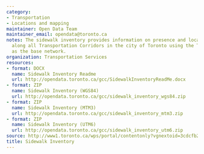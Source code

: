 ```yaml
---
category:
- Transportation
- Locations and mapping
maintainer: Open Data Team
maintainer_email: opendata@toronto.ca
notes: The sidewalk inventory provides information on presence and location of sidewalks
  along all Transportation Corridors in the city of Toronto using the Toronto Centreline
  as the base network.
organization: Transportation Services
resources:
- format: DOCX
  name: Sidewalk Inventory Readme
  url: http://opendata.toronto.ca/gcc/SidewalkInventoryReadMe.docx
- format: ZIP
  name: Sidewalk Inventory (WGS84)
  url: http://opendata.toronto.ca/gcc/sidewalk_inventory_wgs84.zip
- format: ZIP
  name: Sidewalk Inventory (MTM3)
  url: http://opendata.toronto.ca/gcc/sidewalk_inventory_mtm3.zip
- format: ZIP
  name: Sidewalk Inventory (UTM6)
  url: http://opendata.toronto.ca/gcc/sidewalk_inventory_utm6.zip
source: http://www1.toronto.ca/wps/portal/contentonly?vgnextoid=3cdcfb292f426410VgnVCM10000071d60f89RCRD&vgnextchannel=1a66e03bb8d1e310VgnVCM10000071d60f89RCRD
title: Sidewalk Inventory
---
```

